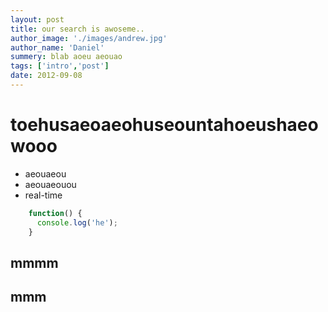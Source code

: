 ```yaml
---
layout: post
title: our search is awoseme..
author_image: './images/andrew.jpg'
author_name: 'Daniel'
summery: blab aoeu aeouao
tags: ['intro','post']
date: 2012-09-08
---
```


# toehusaeoaeohuseountahoeushaeowooo

* aeouaeou
* aeouaeouou
* real-time

```js
    function() {
      console.log('he');
    }
```

## mmmm


mmm
---

